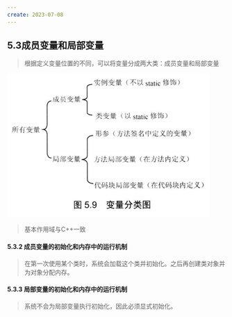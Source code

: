 ```yaml
---
create: 2023-07-08
---
```

## 5.3成员变量和局部变量

> 根据定义变量位置的不同，可以将变量分成两大类：成员变量和局部变量

![](picture/变量分类图.png)

> 基本作用域与C++一致

#### 5.3.2 成员变量的初始化和内存中的运行机制

> 在第一次使用某个类时，系统会加载这个类并初始化。之后再创建类对象并为对象分配内存。

#### 5.3.3 局部变量的初始化和内存中的运行机制

> 系统不会为局部变量执行初始化，因此必须显式初始化。
